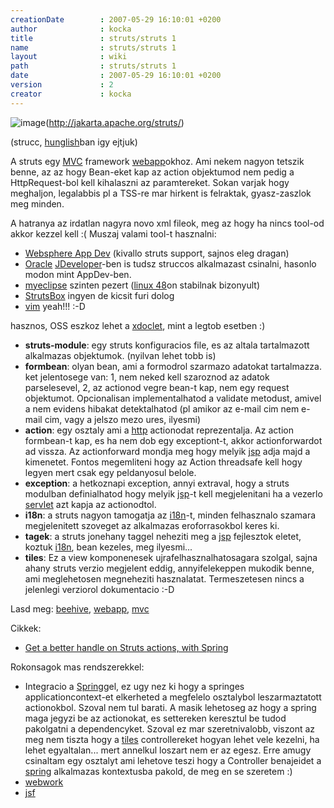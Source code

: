 ```yaml
---
creationDate        : 2007-05-29 16:10:01 +0200 
author              : kocka 
title               : struts/struts 1 
name                : struts/struts 1 
layout              : wiki 
path                : struts/struts 1 
date                : 2007-05-29 16:10:01 +0200 
version             : 2 
creator             : kocka 
---
```

![image](http://struts.apache.org/images/struts.gif)(http://jakarta.apache.org/struts/)

(strucc, [hunglish](../hunglish.html)ban igy ejtjuk)

A struts egy [MVC](../MVC.html) framework [webapp](../webapp.html)okhoz. Ami nekem nagyon tetszik benne, az az hogy Bean-eket kap az action objektumod nem pedig a HttpRequest-bol kell kihalaszni az paramtereket. Sokan varjak hogy meghaljon, legalabbis pl a TSS-re mar hirkent is felraktak, gyasz-zaszlok meg minden.

A hatranya az irdatlan nagyra novo xml fileok, meg az hogy ha nincs tool-od akkor kezzel kell :( Muszaj valami tool-t hasznalni:

*   [Websphere App Dev](../Websphere%20App%20Dev.html) (kivallo struts support, sajnos eleg dragan)
*   [Oracle](../Oracle.html) [JDeveloper](../JDeveloper.html)-ben is tudsz struccos alkalmazast csinalni, hasonlo modon mint AppDev-ben.
*   [myeclipse](../myeclipse.html) szinten pezert ([linux 48](../Linux%2048.html)on stabilnak bizonyult)
*   [StrutsBox](../StrutsBox.html) ingyen de kicsit furi dolog
*   [vim](../VIM.html) yeah!!! :-D


hasznos, OSS eszkoz lehet a [xdoclet](../XDoclet.html), mint a legtob esetben :)

*   __struts-module__: egy struts konfiguracios file, es az altala tartalmazott alkalmazas objektumok. (nyilvan lehet tobb is)
*   __formbean__: olyan bean, ami a formodrol szarmazo adatokat tartalmazza. ket jelentosege van: 1, nem neked kell szaroznod az adatok parselesevel, 2, az actionod vegre bean-t kap, nem egy request objektumot. Opcionalisan implementalhatod a validate metodust, amivel a nem evidens hibakat detektalhatod (pl amikor az e-mail cim nem e-mail cim, vagy a jelszo mezo ures, ilyesmi)
*   __action__: egy osztaly ami a [http](../HTTP.html) actionodat reprezentalja. Az action formbean-t kap, es ha nem dob egy exceptiont-t, akkor actionforwardot ad vissza. Az actionforward mondja meg hogy melyik [jsp](../JSP.html) adja majd a kimenetet. Fontos megemliteni hogy az Action threadsafe kell hogy legyen mert csak egy peldanyosul belole.
*   __exception__: a hetkoznapi exception, annyi extraval, hogy a struts modulban definialhatod hogy melyik [jsp](../JSP.html)-t kell megjelenitani ha a vezerlo [servlet](../servlet.html) azt kapja az actionodtol.
*   __i18n__: a struts nagyon tamogatja az [i18n](../i18n.html)-t, minden felhasznalo szamara megjelenitett szoveget az alkalmazas eroforrasokbol keres ki.
*   __tagek__: a struts jonehany taggel neheziti meg a [jsp](../JSP.html) fejlesztok eletet, koztuk [i18n](../i18n.html), bean kezeles, meg ilyesmi...
*   __tiles__: Ez a view komponenesek ujrafelhasznalhatosagara szolgal, sajna ahany struts verzio megjelent eddig, annyifelekeppen mukodik benne, ami meglehetosen megneheziti hasznalatat. Termeszetesen nincs a jelenlegi verziorol dokumentacio :-D

Lasd meg:  [beehive](../beehive.html), [webapp](../webapp.html), [mvc](../MVC.html)

Cikkek: 

*   [Get a better handle on Struts actions, with Spring](http://www-128.ibm.com/developerworks/java/library/j-sr2.html)

Rokonsagok mas rendszerekkel:

*   Integracio a [Spring](../spring.html)gel, ez ugy nez ki hogy a springes applicationcontext-et elkerheted a megfelelo osztalybol leszarmaztatott actionokbol. Szoval nem tul barati. A masik lehetoseg az hogy a spring maga jegyzi be az actionokat, es settereken keresztul be tudod pakolgatni a dependencyket. Szoval ez mar szeretnivalobb, viszont az meg nem tiszta hogy a [tiles](../tiles.html) controllereket hogyan lehet vele kezelni, ha lehet egyaltalan... mert annelkul loszart nem er az egesz. Erre amugy csinaltam egy osztalyt ami lehetove teszi hogy a Controller benajeidet a [spring](../spring.html) alkalmazas kontextusba pakold, de meg en se szeretem :)
*   [webwork](../WebWork.html)
*   [jsf](../JSF.html)



